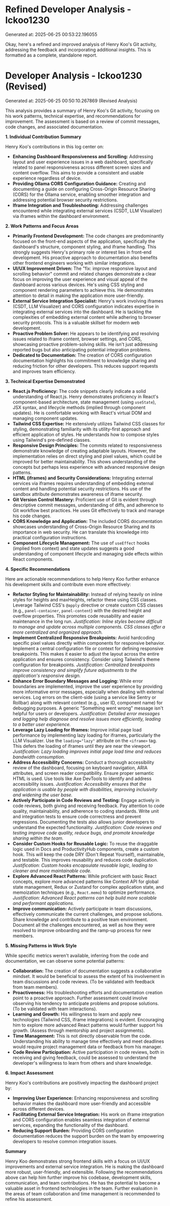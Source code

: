# Refined Developer Analysis - lckoo1230
Generated at: 2025-06-25 00:53:22.196055

Okay, here's a refined and improved analysis of Henry Koo's Git activity, addressing the feedback and incorporating additional insights. This is formatted as a complete, standalone report.

# Developer Analysis - lckoo1230 (Revised)
Generated at: 2025-06-25 00:50:10.267869 (Revised Analysis)

This analysis provides a summary of Henry Koo's Git activity, focusing on his work patterns, technical expertise, and recommendations for improvement. The assessment is based on a review of commit messages, code changes, and associated documentation.

**1. Individual Contribution Summary**

Henry Koo's contributions in this log center on:

*   **Enhancing Dashboard Responsiveness and Scrolling:** Addressing layout and user experience issues in a web dashboard, specifically related to panel responsiveness across different screen sizes and content overflow.  This aims to provide a consistent and usable experience regardless of device.
*   **Providing Ollama CORS Configuration Guidance:** Creating and documenting a guide on configuring Cross-Origin Resource Sharing (CORS) for the Ollama service, enabling smoother integration and addressing potential browser security restrictions.
*   **Iframe Integration and Troubleshooting:** Addressing challenges encountered while integrating external services (CSDT, LLM Visualizer) via iframes within the dashboard environment.

**2. Work Patterns and Focus Areas**

*   **Primarily Frontend Development:** The code changes are predominantly focused on the front-end aspects of the application, specifically the dashboard's structure, component styling, and iframe handling. This strongly suggests Henry's primary role or interest lies in front-end development. His proactive approach to documentation also benefits other frontend engineers working with similar integrations.
*   **UI/UX Improvement Driven:**  The "fix: improve responsive layout and scrolling behavior" commit and related changes demonstrate a clear focus on improving the user experience and visual appeal of the dashboard across various devices. He's using CSS styling and component rendering parameters to achieve this. He demonstrates attention to detail in making the application more user-friendly.
*   **External Service Integration Specialist:** Henry's work involving iframes (CSDT, LLM Visualizer) and CORS configuration indicates expertise in integrating external services into the dashboard. He is tackling the complexities of embedding external content while adhering to browser security protocols. This is a valuable skillset for modern web development.
*   **Proactive Problem Solver:** He appears to be identifying and resolving issues related to iframe content, browser settings, and CORS, showcasing proactive problem-solving skills. He isn't just addressing reported bugs but also anticipating potential integration problems.
*   **Dedicated to Documentation:** The creation of CORS configuration documentation highlights his commitment to knowledge sharing and reducing friction for other developers. This reduces support requests and improves team efficiency.

**3. Technical Expertise Demonstrated**

*   **React.js Proficiency:** The code snippets clearly indicate a solid understanding of React.js. Henry demonstrates proficiency in React's component-based architecture, state management (using `useState`), JSX syntax, and lifecycle methods (implied through component updates). He is comfortable working with React's virtual DOM and managing component updates.
*   **Tailwind CSS Expertise:** He extensively utilizes Tailwind CSS classes for styling, demonstrating familiarity with its utility-first approach and efficient application of styles. He understands how to compose styles using Tailwind's pre-defined classes.
*   **Responsive Design Principles:** The commits related to responsiveness demonstrate knowledge of creating adaptable layouts. However, the implementation relies on direct styling and pixel values, which could be improved for better maintainability. This shows understanding of the concepts but perhaps less experience with advanced responsive design patterns.
*   **HTML (iframes) and Security Considerations:** Integrating external services via iframes requires understanding of embedding external content and handling potential security restrictions. His use of the sandbox attribute demonstrates awareness of iframe security.
*   **Git Version Control Mastery:** Proficient use of Git is evident through descriptive commit messages, understanding of diffs, and adherence to Git workflow best practices. He uses Git effectively to track and manage his code changes.
*   **CORS Knowledge and Application:** The included CORS documentation showcases understanding of Cross-Origin Resource Sharing and its importance in web security. He can translate this knowledge into practical configuration instructions.
*   **Component Lifecycle Management:** The use of `useEffect` hooks (implied from context) and state updates suggests a good understanding of component lifecycle and managing side effects within React components.

**4. Specific Recommendations**

Here are actionable recommendations to help Henry Koo further enhance his development skills and contribute even more effectively:

*   **Refactor Styling for Maintainability:**  Instead of relying heavily on inline styles for heights and maxHeights, refactor these using CSS classes. Leverage Tailwind CSS's `@apply` directive or create custom CSS classes (e.g., `panel-container`, `panel-content`) with the desired height and overflow properties. This promotes code reusability and easier maintenance in the long run. *Justification: Inline styles become difficult to manage and update across multiple components. CSS classes offer a more centralized and organized approach.*
*   **Implement Centralized Responsive Breakpoints:**  Avoid hardcoding specific pixel values directly within components for responsive behavior. Implement a central configuration file or context for defining responsive breakpoints. This makes it easier to adjust the layout across the entire application and ensures consistency. Consider using Tailwind's theme configuration for breakpoints. *Justification: Centralized breakpoints improve consistency and simplify future adjustments to the application's responsive design.*
*   **Enhance Error Boundary Messages and Logging:** While error boundaries are implemented, improve the user experience by providing more informative error messages, especially when dealing with external services. Log errors on the client-side (using a service like Sentry or Rollbar) along with relevant context (e.g., user ID, component name) for debugging purposes. A generic "Something went wrong" message isn't helpful for users or developers. *Justification: Detailed error messages and logging help diagnose and resolve issues more efficiently, leading to a better user experience.*
*   **Leverage Lazy Loading for Iframes:** Improve initial page load performance by implementing lazy loading for iframes, particularly the LLM Visualizer. Use the `loading="lazy"` attribute on the `<iframe>` tag. This defers the loading of iframes until they are near the viewport. *Justification: Lazy loading improves initial page load time and reduces bandwidth consumption.*
*   **Address Accessibility Concerns:** Conduct a thorough accessibility review of the dashboard, focusing on keyboard navigation, ARIA attributes, and screen reader compatibility. Ensure proper semantic HTML is used. Use tools like Axe DevTools to identify and address accessibility issues. *Justification: Accessibility ensures that the application is usable by people with disabilities, improving inclusivity and widening the user base.*
*   **Actively Participate in Code Reviews and Testing:**  Engage actively in code reviews, both giving and receiving feedback. Pay attention to code quality, maintainability, and adherence to coding standards. Write unit and integration tests to ensure code correctness and prevent regressions. Documenting the tests also allows junior developers to understand the expected functionality. *Justification: Code reviews and testing improve code quality, reduce bugs, and promote knowledge sharing within the team.*
*   **Consider Custom Hooks for Reusable Logic:** To reuse the draggable logic used in Docs and ProductivityHub components, create a custom hook. This will keep the code DRY (Don't Repeat Yourself), maintainable, and testable. This improves reusability and reduces code duplication. *Justification: Custom hooks encapsulate reusable logic, leading to cleaner and more maintainable code.*
*   **Explore Advanced React Patterns:**  While proficient with basic React concepts, explore more advanced patterns like Context API for global state management, Redux or Zustand for complex application state, and memoization techniques (e.g., `React.memo`) to optimize performance. *Justification: Advanced React patterns can help build more scalable and performant applications.*
*    **Improve communication:** Actively participate in team discussions, effectively communicate the current challenges, and propose solutions. Share knowledge and contribute to a positive team environment. Document all the challenges encountered, as well as how they were resolved to improve onboarding and the ramp-up process for new members.

**5. Missing Patterns in Work Style**

While specific metrics weren't available, inferring from the code and documentation, we can observe some potential patterns:

*   **Collaboration:** The creation of documentation suggests a collaborative mindset. It would be beneficial to assess the extent of his involvement in team discussions and code reviews. (To be validated with feedback from team members).
*   **Proactiveness:** His troubleshooting efforts and documentation creation point to a proactive approach.  Further assessment could involve observing his tendency to anticipate problems and propose solutions. (To be validated with team interactions).
*   **Learning and Growth:**  His willingness to learn and apply new technologies (Tailwind CSS, iframe integrations) is evident. Encouraging him to explore more advanced React patterns would further support his growth. (Assess through mentorship and project assignments).
*   **Time Management:** This is not directly observable from the code. Understanding his ability to manage time effectively and meet deadlines would require project management data or feedback from his manager.
*   **Code Review Participation:** Active participation in code reviews, both in receiving and giving feedback, could be assessed to understand the developer's willingness to learn from others and share knowledge.

**6. Impact Assessment**

Henry Koo's contributions are positively impacting the dashboard project by:

*   **Improving User Experience:** Enhancing responsiveness and scrolling behavior makes the dashboard more user-friendly and accessible across different devices.
*   **Facilitating External Service Integration:**  His work on iframe integration and CORS configuration enables seamless integration of external services, expanding the functionality of the dashboard.
*   **Reducing Support Burden:** Providing CORS configuration documentation reduces the support burden on the team by empowering developers to resolve common integration issues.

**Summary**

Henry Koo demonstrates strong frontend skills with a focus on UI/UX improvements and external service integration. He is making the dashboard more robust, user-friendly, and extensible. Following the recommendations above can help him further improve his codebase, development skills, communication, and team contributions. He has the potential to become a valuable asset in frontend technologies in the team. Further evaluation in the areas of team collaboration and time management is recommended to refine his assessment.
